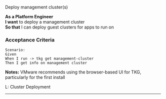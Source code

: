 Deploy management cluster(s) 

**As a Platform Engineer**  
**I want** to deploy a management cluster    
**So that** I can deploy guest clusters for apps to run on

### Acceptance Criteria
```gherkin
Scenario: 
Given  
When I run -> tkg get management-cluster
Then I get info on management cluster
```

**Notes:** VMware recommends using the browser-based UI for TKG, particularly for the first install

L: Cluster Deployment

--- 